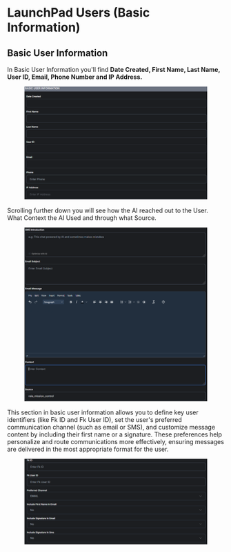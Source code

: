 # LaunchPad Users (Basic Information)

## Basic User Information

In Basic User Information you'll find **Date Created, First Name, Last Name, User ID, Email, Phone Number and IP Address.**

<figure><img src=".gitbook/assets/image (163).png" alt=""><figcaption></figcaption></figure>

Scrolling further down you will see how the AI reached out to the User. What Context the AI Used and through what Source.

<figure><img src=".gitbook/assets/image (167).png" alt=""><figcaption></figcaption></figure>

This section in basic user information allows you to define key user identifiers (like Fk ID and Fk User ID), set the user's preferred communication channel (such as email or SMS), and customize message content by including their first name or a signature. These preferences help personalize and route communications more effectively, ensuring messages are delivered in the most appropriate format for the user.

<figure><img src=".gitbook/assets/08996af5-5fe8-4e1a-bd77-3e35ded86181.png" alt=""><figcaption></figcaption></figure>
